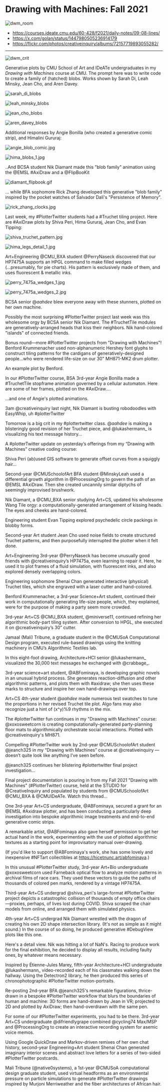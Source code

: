 # Drawing with Machines: Fall 2021
![dwm_room](img/dwm_room.jpg)

* https://courses.ideate.cmu.edu/60-428/f2021/daily-notes/09-08-lines/
* https://x.com/golan/status/1447980505236914179
* https://flickr.com/photos/creativeinquiry/albums/72157719893055282/

---

![dwm_crit](img/dwm_crit.jpg) 

Generative plots by CMU School of Art and IDeATe undergraduates in my *Drawing with Machines* course at CMU. The prompt here was to write code to create a family of (hatched) blobs. Works shown by Sarah Di, Leah Minsky, Jean Cho, and Aren Davey.

![sarah_di_blobs](img/sarah_di_blobs.jpg)

![leah_minsky_blobs](img/leah_minsky_blobs.jpg)

![jean_cho_blobs](img/jean_cho_blobs.jpg)

![aren_davey_blobs](img/aren_davey_blobs.jpg)

Additional responses by Angie Bonilla (who created a generative comic strip), and Himalini Gururaj: 

![angie_blob_comic.jpg](img/angie_blob_comic.jpg)

![hima_blobs_1.jpg](img/hima_blobs_1.jpg)

..And BCSA student Nik Diamant made this "blob family" animation using the @EMSL #AxiDraw and a @FlipBooKit

![diamant_flipbook.gif](img/diamant_flipbook.gif)

... while BFA sophomore Rick Zhang developed this generative "blob family" inspired by the pocket watches of Salvador Dalí's "Persistence of Memory".

![rick_zhang_clocks.jpg](img/rick_zhang_clocks.jpg)

Last week, my #PlotterTwitter students had a #Truchet tiling project. Here are #AxiDraw plots by Shiva Peri, Hima Gururaj, Jean Cho, and Evan Tipping:

![shiva_truchet_pattern.jpg](img/shiva_truchet_pattern.jpg)

![hima_legs_detail_1.jpg](img/hima_legs_detail_1.jpg)

Art+Engineering @CMU_BXA student @PerryNaseck discovered that our HP7475A supports an HPGL command to make filled wedges (...presumably, for pie charts). His pattern is exclusively made of them, and uses fluorescent & metallic inks.

![perry_7475a_wedges_1.jpg](img/perry_7475a_wedges_1.jpg)

![perry_7475a_wedges_2.jpg](img/perry_7475a_wedges_2.jpg)

BCSA senior @_aahdee_ blew everyone away with these stunners, plotted on her own machine.

Possibly the most surprising #PlotterTwitter project last week was this wholesome orgy by BCSA senior Nik Diamant. The #TruchetTile modules are generatively-arranged heads that kiss their neighbors. Nik hand-colored "islands" of connected friends.

Bonus round—more #PlotterTwitter projects from "Drawing with Machines"! 
Benford Krummenacher used non-alphanumeric Hershey font glyphs to construct tiling patterns for the cardigans of generatively-designed people...who were rendered life-size on our 30" MH871-MK2 drum plotter.

An example plot by Benford.

In our #PlotterTwitter course, BSA 3rd-year Angie Bonilla made a #TruchetTile stopframe animation governed by a cellular automaton. Here are some of her frames, plotted on the #AxiDraw....

...and one of Angie's plotted animations.

3am @creativeinquiry last night, Nik Diamant is busting robodoodles with EasyWhip, uh #plotterTwitter

Tomorrow is a big crit in my #plottertwitter class. @_aahdee_ is making a blisteringly good revision of her Truchet piece, and @lukashermann_ is visualizing his text message history…

A #plotterTwitter update on yesterday’s offerings from my “Drawing with Machines” creative coding course:

Shiva Peri (ab)used GIS software to generate offset curves from a squiggly hair…

Second-year @CMUSchoolofArt BFA student @MinskyLeah used a differential growth algorithm in @ProcessingOrg to govern the path of an @EMSL #AxiDraw. Then she created uncannily similar diptychs of seemingly improvised brushwork.

Nik Diamant, a @CMU_BXA senior studying Art+CS, updated his wholesome Wang Tile orgy: a computationally-generated arrangement of kissing heads. The eyes and cheeks are hand-colored.

Engineering student Evan Tipping explored psychedelic circle packings in blobby forms.

Second-year Art student Jean Cho used noise fields to create structured Truchet patterns, and then purposefully interrupted the plotter when it felt done.

Art+Engineering 3rd-year @PerryNaseck has become unusually good friends with @creativeinquiry’s HP7475a, even learning to repair it. Here, he used it to plot frames of a fluid simulation, with fluorescent inks, and also explored densely overlapping colors.

Engineering sophomore Shenai Chan generated interactive (physical) Truchet tiles, which she engraved with a laser cutter and hand-colored.

Benford Krummenacher, a 3rd-year Science+Art student, continued their work in computationally generating life-size people, which, they explained, were for the purpose of making a party seem more crowded.

3rd-year Art+CS @CMU_BXA student, @miniverse11, continued refining her algorithmic body-part tiling system. After conversion to HPGL, she executed it on 
@creativeinquiry’s 30” cutter.

Jamaal (Mali) Tribune, a graduate student in the @CMUSoA Computational Design program, executed rule-based drawings using the knitting machinery in CMU’s Algorithmic Textiles lab.

In this eight-foot drawing, Architecture+HCI senior @lukashermann_ visualized the 30,000 text messages he exchanged with @crabbage_.

3rd-year science+art student, @ABFominaya, is developing graphic novels in an unusual hybrid process. She generates reaction-diffusion and other algorithmic patterns, and plots them with #axidraw; she then uses these marks to structure and inspire her own hand-drawings over top.

Art+CS 4th-year student @_aahdee_ made numerous test swatches to tune the proportions in her revised Truchet tile plot. Algo fans may also recognize just a hint of (x^y)%9 rhythms in the mix.

The #plotterTwitter fun continues in my "Drawing with Machines" course: @xoxosweetcorn is creating computationally-generated party-planning floor mats to algorithmically orchestrate social interactions. Plotted with @creativeinquiry's MH871.

Compelling #PlotterTwitter work by 2nd-year @CMUSchoolofArt student @jeanch325 in my “Drawing with Machines” course at @creativeinquiry — doesn’t quite look like anything I’ve seen before.

@jeanch325 continues her blistering #plottertwitter final project investigation…

Final project documentation is pouring in from my Fall 2021 "Drawing with Machines" (#PlotterTwitter) course, held at the STUDIO for @CreativeInquiry and populated by students from @CMUSchoolofArt @CMU_BXA & @CMUIDeATe. Watch this thread...

One 3rd-year Art+CS undergraduate, @ABFominaya, secured a grant for an @EMSL #Axidraw plotter, and has been conducting a particularly deep investigation into bespoke algorithmic image treatments and end-to-end generative comic strips.

A remarkable artist, @ABFominaya also gave herself permission to get her actual hand in the work, experimenting with the use of plotted algorithmic textures as a starting point for improvisatory manual over-drawing.

(If you'd like to support @ABFominaya's work, she has some lovely and inexpensive #NFTart collectibles at https://hicetnunc.art/abfominaya.)

In this unusual #PlotterTwitter study, 3rd-year Art+Bio undergraduate @xoxosweetcorn used Farneback optical flow to analyze motion patterns in archival films of race cars. They used these vectors to guide the paths of thousands of colored pen marks, rendered by a vintage HP7475A.

Third-year Art+CS undergrad @shiva_peri's large-format #PlotterTwitter project depicts a catastrophic collision of thousands of empty office chairs—proxies, perhaps, of lives lost during COVID. Shiva scraped the chair models from online, and arranged them with simulated physics.

4th-year Art+CS undergrad Nik Diamant wrestled with the dragon of creating his own 2D shape intersection library. (It's not as simple as it might sound.) In the course of so doing, he produced generative #DebugView plots like this one.

Here's a detail view. Nik was hitting a lot of NaN's. Racing to produce work for the final exhibition, he decided to display all results, including faulty ones, by whatever means necessary.

Inspired by Étienne-Jules Marey, fifth-year Architecture+HCI undergraduate @lukashermann_ video-recorded each of his classmates walking down the hallway. Using the Detectron2 library, he then produced this series of chronophotographic #PlotterTwitter motion-portraits.

Re-posting 2nd-year BFA @jeanch325's remarkable figurations, thrice-drawn in a bespoke #PlotterTwitter workflow that blurs the boundaries of human and machine: 3D forms are hand-drawn by Jean in VR; projected to 2D and plotted by AxiDraw; then hand-overdrawn with the same pen.

For some of our #PlotterTwitter experiments, you had to be there. 3rd-year Art+CS undergraduate @difriendlygrape combined @cycling74 Max/MSP and @ProcessingOrg to create an interactive recording system for asemic voice memos.

Using Google QuickDraw and Markov-driven remixes of her own chat history, second-year Engineering+Art student Shenai Chan generated imaginary interior scenes and abstract love letters for a series of two-sided #PlotterTwitter postcards.

Mali Tribune (@native0systems), a 1st-year @CMUSoA computational design graduate student, used virtual headforms as an environmental pressure on particle simulations to generate #PlotterTwitter drawings inspired by Murjoni Merriweather and the fiber architectures of African hair.

